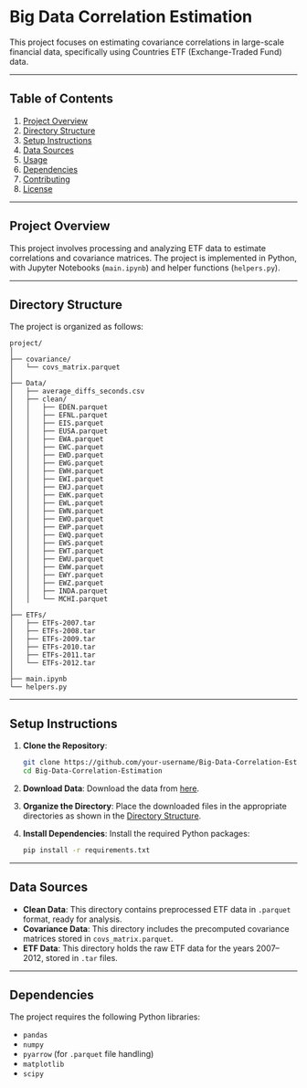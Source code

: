 # Big Data Correlation Estimation

This project focuses on estimating covariance correlations in large-scale financial data, specifically using Countries ETF (Exchange-Traded Fund) data.

---

## Table of Contents
1. [Project Overview](#project-overview)
2. [Directory Structure](#directory-structure)
3. [Setup Instructions](#setup-instructions)
4. [Data Sources](#data-sources)
5. [Usage](#usage)
6. [Dependencies](#dependencies)
7. [Contributing](#contributing)
8. [License](#license)

---

## Project Overview
This project involves processing and analyzing ETF data to estimate correlations and covariance matrices. The project is implemented in Python, with Jupyter Notebooks (`main.ipynb`) and helper functions (`helpers.py`).

---

## Directory Structure
The project is organized as follows:

```
project/
│
├── covariance/
│   └── covs_matrix.parquet
│
├── Data/
│   ├── average_diffs_seconds.csv
│   ├── clean/
│   │   ├── EDEN.parquet
│   │   ├── EFNL.parquet
│   │   ├── EIS.parquet
│   │   ├── EUSA.parquet
│   │   ├── EWA.parquet
│   │   ├── EWC.parquet
│   │   ├── EWD.parquet
│   │   ├── EWG.parquet
│   │   ├── EWH.parquet
│   │   ├── EWI.parquet
│   │   ├── EWJ.parquet
│   │   ├── EWK.parquet
│   │   ├── EWL.parquet
│   │   ├── EWN.parquet
│   │   ├── EWO.parquet
│   │   ├── EWP.parquet
│   │   ├── EWQ.parquet
│   │   ├── EWS.parquet
│   │   ├── EWT.parquet
│   │   ├── EWU.parquet
│   │   ├── EWW.parquet
│   │   ├── EWY.parquet
│   │   ├── EWZ.parquet
│   │   ├── INDA.parquet
│   │   └── MCHI.parquet
│
├── ETFs/
│   ├── ETFs-2007.tar
│   ├── ETFs-2008.tar
│   ├── ETFs-2009.tar
│   ├── ETFs-2010.tar
│   ├── ETFs-2011.tar
│   └── ETFs-2012.tar
│
├── main.ipynb
└── helpers.py
```

---

## Setup Instructions
1. **Clone the Repository**:
    ```bash
    git clone https://github.com/your-username/Big-Data-Correlation-Estimation.git
    cd Big-Data-Correlation-Estimation
    ```

2. **Download Data**: 
    Download the data from [here](https://epflch-my.sharepoint.com/:f:/g/personal/marco_giuliano_epfl_ch/Em55qhuee0lCl_JVPt6oySUBSbI7H1U7N5mllwGwEMvskw?e=Nti7E1).

3. **Organize the Directory**: 
    Place the downloaded files in the appropriate directories as shown in the [Directory Structure](#directory-structure).

4. **Install Dependencies**: 
    Install the required Python packages:
    ```bash
    pip install -r requirements.txt
    ```

---

## Data Sources

- **Clean Data**: This directory contains preprocessed ETF data in `.parquet` format, ready for analysis.
- **Covariance Data**: This directory includes the precomputed covariance matrices stored in `covs_matrix.parquet`.
- **ETF Data**: This directory holds the raw ETF data for the years 2007–2012, stored in `.tar` files.

---

## Dependencies
The project requires the following Python libraries:

- `pandas`
- `numpy`
- `pyarrow` (for `.parquet` file handling)
- `matplotlib` 
- `scipy` 